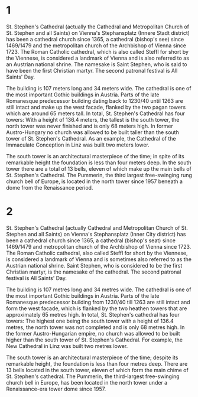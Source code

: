 # 1

St. Stephen's Cathedral (actually the Cathedral and Metropolitan Church of St. Stephen and all Saints) on Vienna's Stephansplatz (Innere Stadt district) has been a cathedral church since 1365, a cathedral (bishop's see) since 1469/1479 and the metropolitan church of the Archbishop of Vienna since 1723. The Roman Catholic cathedral, which is also called Steffl for short by the Viennese, is considered a landmark of Vienna and is also referred to as an Austrian national shrine. The namesake is Saint Stephen, who is said to have been the first Christian martyr. The second patronal festival is All Saints' Day.

The building is 107 meters long and 34 meters wide. The cathedral is one of the most important Gothic buildings in Austria. Parts of the late Romanesque predecessor building dating back to 1230/40 until 1263 are still intact and make up the west facade, flanked by the two pagan towers which are around 65 meters tall. In total, St. Stephen's Cathedral has four towers: With a height of 136.4 meters, the tallest is the south tower, the north tower was never finished and is only 68 meters high. In former Austro-Hungary no church was allowed to be built taller than the south tower of St. Stephen's Cathedral. As an example, the Cathedral of the Immaculate Conception in Linz was built two meters lower.

The south tower is an architectural masterpiece of the time; in spite of its remarkable height the foundation is less than four meters deep. In the south tower there are a total of 13 bells, eleven of which make up the main bells of St. Stephen's Cathedral. The Pummerin, the third largest free-swinging rung church bell of Europe, is located in the north tower since 1957 beneath a dome from the Renaissance period.

# 2

St. Stephen's Cathedral (actually Cathedral and Metropolitan Church of St. Stephen and all Saints) on Vienna's Stephansplatz (Inner City district) has been a cathedral church since 1365, a cathedral (bishop's seat) since 1469/1479 and metropolitan church of the Archbishop of Vienna since 1723. The Roman Catholic cathedral, also called Steffl for short by the Viennese, is considered a landmark of Vienna and is sometimes also referred to as the Austrian national shrine. Saint Stephen, who is considered to be the first Christian martyr, is the namesake of the cathedral. The second patronal festival is All Saints' Day.

The building is 107 metres long and 34 metres wide. The cathedral is one of the most important Gothic buildings in Austria. Parts of the late Romanesque predecessor building from 1230/40 till 1263 are still intact and form the west facade, which is flanked by the two heathen towers that are approximately 65 metres high. In total, St. Stephen's cathedral has four towers: The highest one being the south tower with a height of 136.4 metres, the north tower was not completed and is only 68 metres high. In the former Austro-Hungarian empire, no church was allowed to be built higher than the south tower of St. Stephen's Cathedral. For example, the New Cathedral in Linz was built two metres lower.

The south tower is an architectural masterpiece of the time; despite its remarkable height, the foundation is less than four metres deep. There are 13 bells located in the south tower, eleven of which form the main chime of St. Stephen's cathedral. The Pummerin, the  third-largest free-swinging church bell in Europe, has been located in the north tower under a Renaissance-era tower dome since 1957.